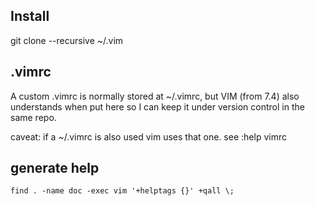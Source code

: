 ## Install

git clone --recursive <repo> ~/.vim

## .vimrc

A custom .vimrc is normally stored at ~/.vimrc, but VIM (from 7.4) also understands when put here so I can keep it under version control in the same repo.

caveat: if a ~/.vimrc is also used vim uses that one. see :help vimrc

## generate help

`find . -name doc -exec vim '+helptags {}' +qall \;`
